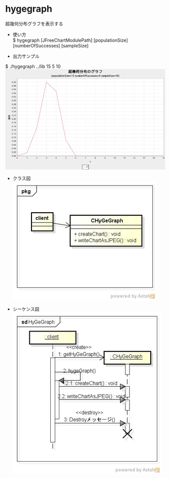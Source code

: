 hygegraph
=========
超幾何分布グラフを表示する

* 使い方  
$ hygegraph [JFreeChartModulePath] [populationSize] [numberOfSuccesses] [sampleSize]

* 出力サンプル  

$ ./hygegraph ../lib 	15 5 10  
![hygegraph](images/hygeGraph.jpg)

* クラス図  
![hygegraph](images/pkgHyGeGraph.jpg)

* シーケンス図  
![hygegraph](images/sdHyGeGraph.jpg)

